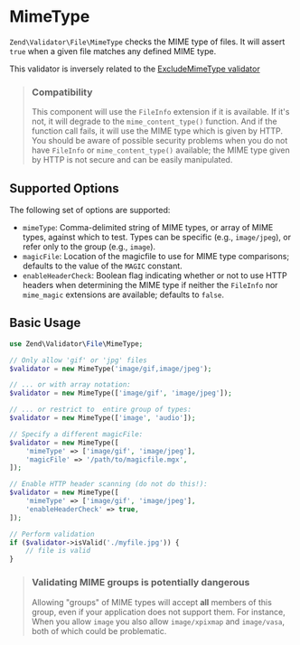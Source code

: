 # MimeType

`Zend\Validator\File\MimeType` checks the MIME type of files. It will assert
`true` when a given file matches any defined MIME type.

This validator is inversely related to the
[ExcludeMimeType validator](exclude-mime-type.md)

> ### Compatibility
>
> This component will use the `FileInfo` extension if it is available. If it's
> not, it will degrade to the `mime_content_type()` function. And if the
> function call fails, it will use the MIME type which is given by HTTP. You
> should be aware of possible security problems when you do not have `FileInfo`
> or `mime_content_type()` available; the MIME type given by HTTP is not secure
> and can be easily manipulated.

## Supported Options

The following set of options are supported:

- `mimeType`: Comma-delimited string of MIME types, or array of MIME types,
  against which to test. Types can be specific (e.g., `image/jpeg`), or refer
  only to the group (e.g., `image`).
- `magicFile`: Location of the magicfile to use for MIME type comparisons;
  defaults to the value of the `MAGIC` constant.
- `enableHeaderCheck`: Boolean flag indicating whether or not to use HTTP
  headers when determining the MIME type if neither the `FileInfo` nor
  `mime_magic` extensions are available; defaults to `false`.

## Basic Usage

```php
use Zend\Validator\File\MimeType;

// Only allow 'gif' or 'jpg' files
$validator = new MimeType('image/gif,image/jpeg');

// ... or with array notation:
$validator = new MimeType(['image/gif', 'image/jpeg']);

// ... or restrict to  entire group of types:
$validator = new MimeType(['image', 'audio']);

// Specify a different magicFile:
$validator = new MimeType([
    'mimeType' => ['image/gif', 'image/jpeg'],
    'magicFile' => '/path/to/magicfile.mgx',
]);

// Enable HTTP header scanning (do not do this!):
$validator = new MimeType([
    'mimeType' => ['image/gif', 'image/jpeg'],
    'enableHeaderCheck' => true,
]);

// Perform validation
if ($validator->isValid('./myfile.jpg')) {
    // file is valid
}
```

> ### Validating MIME groups is potentially dangerous
>
> Allowing "groups" of MIME types will accept **all** members of this group, even
> if your application does not support them. For instance, When you allow
> `image` you also allow `image/xpixmap` and `image/vasa`, both of which could
> be problematic.
